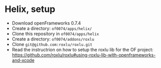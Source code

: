 Helix, setup
=============
- Download openFrameworks 0.7.4
- Create a directory: `of0074/apps/helix/`
- Clone this repository in `of0074/apps/helix`
- Create a directory: `of0074/addons/roxlu`
- Clone `git@github.com:roxlu/roxlu.git`
- Read the instructrion on how to setup the roxlu lib for the OF project: https://github.com/roxlu/roxlu#using-roxlu-lib-with-openframeworks-and-xcode



